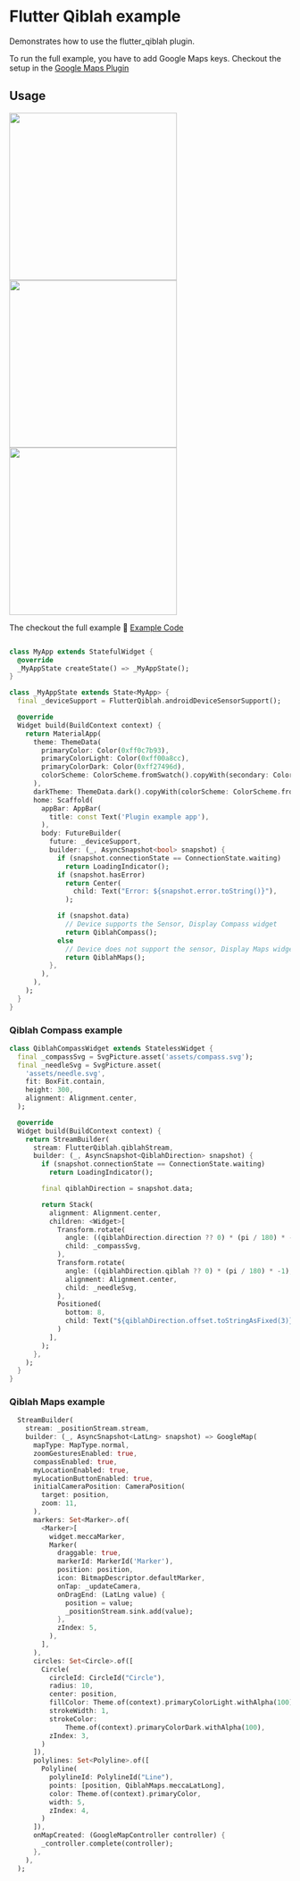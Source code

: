 # Flutter Qiblah example

Demonstrates how to use the flutter_qiblah plugin.

To run the full example, you have to add Google Maps keys. Checkout the setup in the [Google Maps Plugin](https://pub.dev/packages/google_maps_flutter)

## Usage


<img src="https://drive.google.com/uc?export=view&id=19nhSR_VUFczOIriDC2hHJ_nSzhQY8Mic" width="300px"> <img src="https://drive.google.com/uc?export=view&id=1vRB_GtFtK9sVCQIJqm3Tslsfy5hxQ6at" width="300px"> <img src="https://drive.google.com/uc?export=view&id=1CeLQXEVYOO08EPDyl7ycOUvdRGoxrVjG" width="300px">

The checkout the full example :memo: [Example Code](https://github.com/medyas/flutter_qiblah/tree/master/example/) 

```dart

class MyApp extends StatefulWidget {
  @override
  _MyAppState createState() => _MyAppState();
}

class _MyAppState extends State<MyApp> {
  final _deviceSupport = FlutterQiblah.androidDeviceSensorSupport();

  @override
  Widget build(BuildContext context) {
    return MaterialApp(
      theme: ThemeData(
        primaryColor: Color(0xff0c7b93),
        primaryColorLight: Color(0xff00a8cc),
        primaryColorDark: Color(0xff27496d),
        colorScheme: ColorScheme.fromSwatch().copyWith(secondary: Color(0xffecce6d)),
      ),
      darkTheme: ThemeData.dark().copyWith(colorScheme: ColorScheme.fromSwatch().copyWith(secondary: Color(0xffecce6d))),
      home: Scaffold(
        appBar: AppBar(
          title: const Text('Plugin example app'),
        ),
        body: FutureBuilder(
          future: _deviceSupport,
          builder: (_, AsyncSnapshot<bool> snapshot) {
            if (snapshot.connectionState == ConnectionState.waiting)
              return LoadingIndicator();
            if (snapshot.hasError)
              return Center(
                child: Text("Error: ${snapshot.error.toString()}"),
              );

            if (snapshot.data)
              // Device supports the Sensor, Display Compass widget
              return QiblahCompass();
            else
              // Device does not support the sensor, Display Maps widget
              return QiblahMaps();
          },
        ),
      ),
    );
  }
}
```

### Qiblah Compass example

```dart
class QiblahCompassWidget extends StatelessWidget {
  final _compassSvg = SvgPicture.asset('assets/compass.svg');
  final _needleSvg = SvgPicture.asset(
    'assets/needle.svg',
    fit: BoxFit.contain,
    height: 300,
    alignment: Alignment.center,
  );

  @override
  Widget build(BuildContext context) {
    return StreamBuilder(
      stream: FlutterQiblah.qiblahStream,
      builder: (_, AsyncSnapshot<QiblahDirection> snapshot) {
        if (snapshot.connectionState == ConnectionState.waiting)
          return LoadingIndicator();

        final qiblahDirection = snapshot.data;

        return Stack(
          alignment: Alignment.center,
          children: <Widget>[
            Transform.rotate(
              angle: ((qiblahDirection.direction ?? 0) * (pi / 180) * -1),
              child: _compassSvg,
            ),
            Transform.rotate(
              angle: ((qiblahDirection.qiblah ?? 0) * (pi / 180) * -1),
              alignment: Alignment.center,
              child: _needleSvg,
            ),
            Positioned(
              bottom: 8,
              child: Text("${qiblahDirection.offset.toStringAsFixed(3)}°"),
            )
          ],
        );
      },
    );
  }
}
```

### Qiblah Maps example

```dart
  StreamBuilder(
    stream: _positionStream.stream,
    builder: (_, AsyncSnapshot<LatLng> snapshot) => GoogleMap(
      mapType: MapType.normal,
      zoomGesturesEnabled: true,
      compassEnabled: true,
      myLocationEnabled: true,
      myLocationButtonEnabled: true,
      initialCameraPosition: CameraPosition(
        target: position,
        zoom: 11,
      ),
      markers: Set<Marker>.of(
        <Marker>[
          widget.meccaMarker,
          Marker(
            draggable: true,
            markerId: MarkerId('Marker'),
            position: position,
            icon: BitmapDescriptor.defaultMarker,
            onTap: _updateCamera,
            onDragEnd: (LatLng value) {
              position = value;
              _positionStream.sink.add(value);
            },
            zIndex: 5,
          ),
        ],
      ),
      circles: Set<Circle>.of([
        Circle(
          circleId: CircleId("Circle"),
          radius: 10,
          center: position,
          fillColor: Theme.of(context).primaryColorLight.withAlpha(100),
          strokeWidth: 1,
          strokeColor:
              Theme.of(context).primaryColorDark.withAlpha(100),
          zIndex: 3,
        )
      ]),
      polylines: Set<Polyline>.of([
        Polyline(
          polylineId: PolylineId("Line"),
          points: [position, QiblahMaps.meccaLatLong],
          color: Theme.of(context).primaryColor,
          width: 5,
          zIndex: 4,
        )
      ]),
      onMapCreated: (GoogleMapController controller) {
        _controller.complete(controller);
      },
    ),
  );
```
